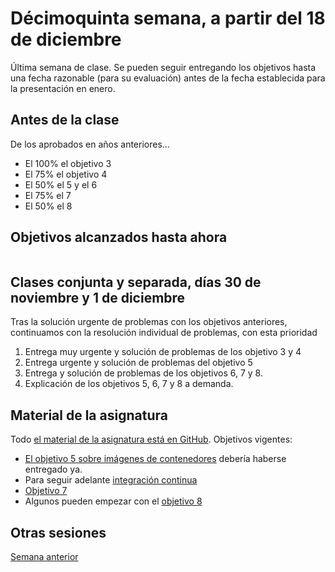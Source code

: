 # Décimoquinta semana, a partir del 18 de diciembre

Última semana de clase. Se pueden seguir entregando los objetivos hasta una
fecha razonable (para su evaluación) antes de la fecha establecida para la
presentación en enero.

## Antes de la clase

De los aprobados en años anteriores...

* El 100% el objetivo 3
* El 75% el objetivo 4
* El 50% el 5 y el 6
* El 75% el 7
* El 50% el 8


## Objetivos alcanzados hasta ahora

```text

```

## Clases conjunta y separada, días 30 de noviembre y 1 de diciembre

Tras la solución urgente de problemas con los objetivos anteriores, continuamos
con la resolución individual de problemas, con esta prioridad

1. Entrega muy urgente y solución de problemas de los objetivo 3 y 4
2. Entrega urgente y solución de problemas del objetivo 5
3. Entrega y solución de problemas de los objetivos 6, 7 y 8.
4. Explicación de los objetivos 5, 6, 7 y 8 a demanda.


## Material de la asignatura

Todo [el material de la asignatura está en
GitHub](http://jj.github.io/IV). Objetivos vigentes:

* [El objetivo 5 sobre imágenes de
  contenedores](http://jj.github.io/IV/documentos/proyecto/5.Docker) debería
  haberse entregado ya.
* Para seguir adelante [integración
  continua](http://jj.github.io/IV/documentos/proyecto/6.CI)
* [Objetivo 7](http://jj.github.io/IV/documentos/proyecto/7.Servicios)
* Algunos pueden empezar con el [objetivo 8](http://jj.github.io/IV/documentos/proyecto/8.REST)

## Otras sesiones

[Semana anterior](semana-14.md)
